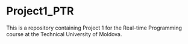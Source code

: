 # Project1_PTR
This is a repository containing Project 1 for the Real-time Programming course at the Technical University of Moldova.
